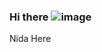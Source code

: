 ### Hi there ![image](https://github.com/nidakhanam/nidaKhanam/assets/86373830/1acdaa40-8475-472e-9e01-1618e41be8bb)

Nida Here
<!--
**nidakhanam/nidaKhanam** is a ✨ _special_ ✨ repository because its `README.md` (this file) appears on your GitHub profile.

Here are some ideas to get you started:

- 🔭 I’m currently working on ...
- 🌱 I’m currently learning ...
- 👯 I’m looking to collaborate on ...
- 🤔 I’m looking for help with ...
- 💬 Ask me about ...
- 📫 How to reach me: ...
- 😄 Pronouns: ...
- ⚡ Fun fact: ...
-->
